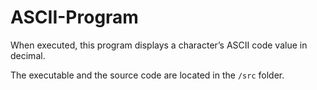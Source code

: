 # ASCII-Program

When executed, this program displays a character’s ASCII code value in decimal.

The executable and the source code are located in the ```/src``` folder.

